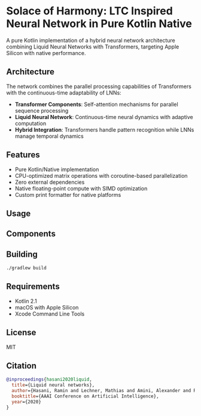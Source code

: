 # Solace of Harmony: LTC Inspired Neural Network in Pure Kotlin Native

A pure Kotlin implementation of a hybrid neural network architecture combining Liquid Neural Networks with Transformers, targeting Apple Silicon with native performance.

## Architecture

The network combines the parallel processing capabilities of Transformers with the continuous-time adaptability of LNNs:

- **Transformer Components**: Self-attention mechanisms for parallel sequence processing
- **Liquid Neural Network**: Continuous-time neural dynamics with adaptive computation
- **Hybrid Integration**: Transformers handle pattern recognition while LNNs manage temporal dynamics

## Features

- Pure Kotlin/Native implementation
- CPU-optimized matrix operations with coroutine-based parallelization
- Zero external dependencies
- Native floating-point compute with SIMD optimization
- Custom print formatter for native platforms

## Usage


## Components


## Building

```bash
./gradlew build
```

## Requirements

- Kotlin 2.1
- macOS with Apple Silicon
- Xcode Command Line Tools

## License

MIT 

## Citation

```bibtex
@inproceedings{hasani2020liquid,
  title={Liquid neural networks},
  author={Hasani, Ramin and Lechner, Mathias and Amini, Alexander and Rus, Daniela and Grosu, Radu},
  booktitle={AAAI Conference on Artificial Intelligence},
  year={2020}
}
```
